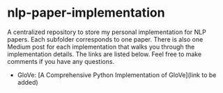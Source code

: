 # nlp-paper-implementation
A centralized repository to store my personal implementation for NLP papers. Each subfolder corresponds to one paper.
There is also one Medium post for each implementation that walks you through the implementation details. The links are listed below. Feel free to make comments if you have any questions.
- GloVe: [A Comprehensive Python Implementation of GloVe](link to be added)
